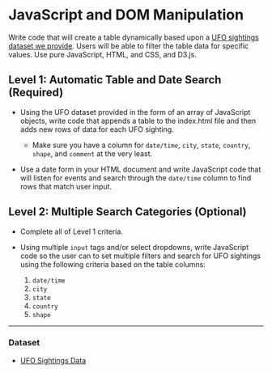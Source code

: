 # JavaScript and DOM Manipulation


Write code that will create a table dynamically based upon a [UFO sightings dataset we provide](/static/js/data.js). Users will be able to filter the table data for specific values. Use pure JavaScript, HTML, and CSS, and D3.js.


## Level 1: Automatic Table and Date Search (Required)

* Using the UFO dataset provided in the form of an array of JavaScript objects, write code that appends a table to the index.html file and then adds new rows of data for each UFO sighting.

  * Make sure you have a column for `date/time`, `city`, `state`, `country`, `shape`, and `comment` at the very least.

* Use a date form in your HTML document and write JavaScript code that will listen for events and search through the `date/time` column to find rows that match user input.

## Level 2: Multiple Search Categories (Optional)

* Complete all of Level 1 criteria.

* Using multiple `input` tags and/or select dropdowns, write JavaScript code so the user can to set multiple filters and search for UFO sightings using the following criteria based on the table columns:

  1. `date/time`
  2. `city`
  3. `state`
  4. `country`
  5. `shape`

- - -

### Dataset

* [UFO Sightings Data](StarterCode/static/js/data.js)

